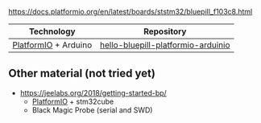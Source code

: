





https://docs.platformio.org/en/latest/boards/ststm32/bluepill_f103c8.html




| Technology | Repository | 
| ---------- | ---------- |
| [PlatformIO](https://platformio.org/) + Arduino | [hello-bluepill-platformio-arduinio](https://github.com/PhilboBaggins/hello-bluepill-platformio-arduinio) |


## Other material (not tried yet)

* https://jeelabs.org/2018/getting-started-bp/
    * [PlatformIO](https://platformio.org/) + stm32cube
    * Black Magic Probe (serial and SWD)

